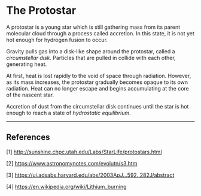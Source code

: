 # The Protostar

A protostar is a young star which is still gathering mass from its parent molecular cloud through a process called accretion. In this state, it is not yet hot enough for hydrogen fusion to occur.

Gravity pulls gas into a disk-like shape around the protostar, called a _circumstellar disk_. Particles that are pulled in collide with each other, generating heat.

At first, heat is lost rapidly to the void of space through radiation. However, as its mass increases, the protostar gradually becomes opaque to its own radiation. Heat can no longer escape and begins accumulating at the core of the nascent star.

Accretion of dust from the circumstellar disk continues until the star is hot enough to reach a state of _hydrostatic equilibrium_.


<hr/>

## References

[1] http://sunshine.chpc.utah.edu/Labs/StarLife/protostars.html

[2] https://www.astronomynotes.com/evolutn/s3.htm

[3] https://ui.adsabs.harvard.edu/abs/2003ApJ...592..282J/abstract 

[4] https://en.wikipedia.org/wiki/Lithium_burning